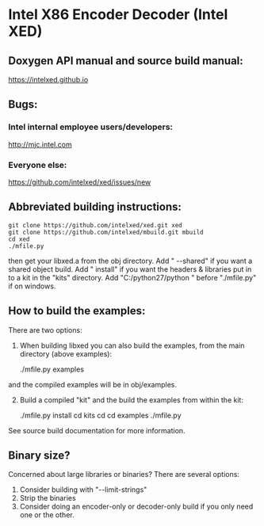 # Intel X86 Encoder Decoder  (Intel XED)

## Doxygen API manual and source build manual:

https://intelxed.github.io

## Bugs:

### Intel internal employee users/developers:

http://mjc.intel.com
       
### Everyone else:

https://github.com/intelxed/xed/issues/new
       

## Abbreviated building instructions:

    git clone https://github.com/intelxed/xed.git xed
    git clone https://github.com/intelxed/mbuild.git mbuild
    cd xed
    ./mfile.py

then get your libxed.a from the obj directory.
Add " --shared" if you want a shared object build.
Add " install" if you want the headers & libraries put in to a kit in the "kits" directory.
Add "C:/python27/python " before "./mfile.py" if on windows.

## How to build the examples:

There are two options:

1) When building libxed you can also build the examples, from the main directory (above examples):

    ./mfile.py examples

and the compiled examples will be in obj/examples.
    
2) Build a compiled "kit" and the build the examples from within the kit:

    ./mfile.py install
    cd kits
    cd <whatever the kit is called>
    cd examples
    ./mfile.py
    

See source build documentation for more information.

## Binary size?

Concerned about large libraries or binaries? There are several options:
 
1. Consider building with "--limit-strings"
2. Strip the binaries
3. Consider doing an encoder-only or decoder-only build if you only need one or the other.

